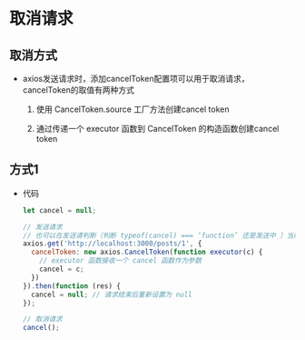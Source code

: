 # 取消请求

## 取消方式

+ axios发送请求时，添加cancelToken配置项可以用于取消请求，cancelToken的取值有两种方式

    1. 使用 CancelToken.source 工厂方法创建cancel token

    2. 通过传递一个 executor 函数到 CancelToken 的构造函数创建cancel token

## 方式1

+ 代码

  ```js
  let cancel = null;

  // 发送请求
  // 也可以在发送请判断（判断 typeof(cancel) === ‘function’ 还是发送中 ）当前发送请求是否还在发送中，
  axios.get('http://localhost:3000/posts/1', {
    cancelToken: new axios.CancelToken(function executor(c) {
      // executor 函数接收一个 cancel 函数作为参数
      cancel = c;
    })
  }).then(function (res) {
    cancel = null; // 请求结束后重新设置为 null
  });

  // 取消请求
  cancel();
  ```
